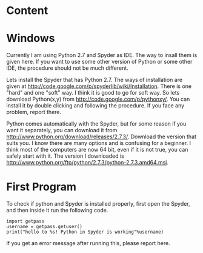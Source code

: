 # Content #


# Windows #
Currently I am using Python 2.7 and Spyder as IDE. The way to insall them is given here. If you want to use some other version of Python or some other IDE, the procedure should not be much different.

Lets install the Spyder that has Python 2.7. The ways of installation are given at http://code.google.com/p/spyderlib/wiki/Installation. There is one "hard" and one "soft" way. I think it is good to go for soft way. So lets download Python(x,y) from http://code.google.com/p/pythonxy/. You can install it by double clicking and following the procedure. If you face any problem, report there.


Python comes automatically with the Spyder, but for some reason if you want it separately, you can download it from http://www.python.org/download/releases/2.7.3/. Download the version that suits you. I know there are many options and is confusing for a beginner. I think most of the computers are now 64 bit, even if it is not true, you can safely start with it. The version I downloaded is http://www.python.org/ftp/python/2.7.3/python-2.7.3.amd64.msi.


# First Program #
To check if python and Spyder is installed properly, first open the Spyder, and then inside it run the following code.
```
import getpass
username = getpass.getuser()
print("hello to %s! Python in Spyder is working"%username)
```
If you get an error message after running this, please report here.

